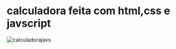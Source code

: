 # calculadora feita com html,css e javscript

![calculadorajavs](https://github.com/Saraiva97/calculadorajavascript/assets/93497276/108ecbef-9bd4-4cff-9abd-64accc6148ec)
